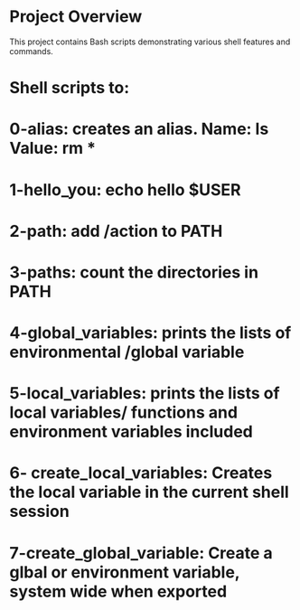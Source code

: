 # Project Overview

This project contains Bash scripts demonstrating various shell features and commands.

# Shell scripts to: 
# 0-alias: creates an alias. Name: ls Value: rm *
# 1-hello_you: echo hello $USER
# 2-path: add /action to PATH
# 3-paths: count the directories in PATH
# 4-global_variables: prints the lists of environmental /global variable
# 5-local_variables: prints the lists of local variables/ functions and environment variables included
# 6- create_local_variables: Creates the local variable in the current shell session
# 7-create_global_variable: Create a glbal or environment variable, system wide when exported
